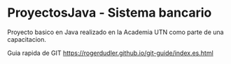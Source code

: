 # ProyectosJava - Sistema bancario

Proyecto basico en Java realizado en la Academia UTN como parte de una capacitacion.

Guia rapida de GIT
https://rogerdudler.github.io/git-guide/index.es.html
